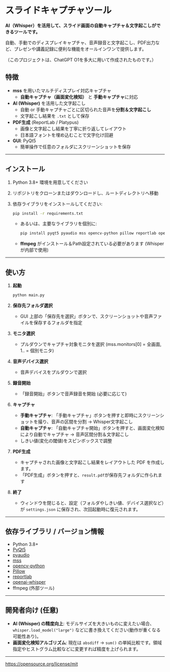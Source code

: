 # スライドキャプチャツール

**AI（Whisper）を活用して、スライド画面の自動キャプチャ＆文字起こしができるツールです。**

自動、手動でのディスプレイキャプチャ、音声録音と文字起こし、PDF出力など、プレゼンや講義記録に便利な機能をオールインワンで提供します。

（このプロジェクトは、ChatGPT O1を多大に用いて作成されたものです。）

## 特徴

- **mss** を用いたマルチディスプレイ対応キャプチャ
    - **自動キャプチャ（画面変化検知）** と **手動キャプチャ**に対応
- **AI (Whisper)** を活用した文字起こし
    - 自動 or 手動キャプチャごとに区切られた音声を**分割＆文字起こし**
    - 文字起こし結果を `.txt` として保存
- **PDF生成** (ReportLab / Platypus)
    - 画像と文字起こし結果を丁寧に折り返してレイアウト
    - 日本語フォントを埋め込むことで文字化け回避
- **GUI**: PyQt5
    - 簡単操作で任意のフォルダにスクリーンショットを保存

---

## インストール

1. Python 3.8+ 環境を用意してください
2. リポジトリをクローンまたはダウンロードし、ルートディレクトリへ移動
3. 依存ライブラリをインストールしてください:
    
    ```bash
    pip install -r requirements.txt
    
    ```
    
    - あるいは、主要なライブラリを個別に:
        
        ```bash
        pip install pyqt5 pyaudio mss opencv-python pillow reportlab openai-whisper
        
        ```
        
    - **ffmpeg** がインストール＆Path設定されている必要があります (Whisperが内部で使用)

---

## 使い方

1. **起動**
    
    ```bash
    python main.py
    
    ```
    
2. **保存先フォルダ選択**
    - GUI 上部の「保存先を選択」ボタンで、スクリーンショットや音声ファイルを保存するフォルダを指定
3. **モニタ選択**
    - プルダウンでキャプチャ対象モニタを選択 (mss.monitors[0] = 全画面, 1.. = 個別モニタ)
4. **音声デバイス選択**
    - 音声デバイスをプルダウンで選択
5. **録音開始**
    - 「録音開始」ボタンで音声録音を開始 (必要に応じて)
6. **キャプチャ**
    - **手動キャプチャ**: 「手動キャプチャ」ボタンを押すと即時にスクリーンショットを撮り、音声の区間を分割 → Whisper文字起こし
    - **自動キャプチャ**: 「自動キャプチャ開始」ボタンを押すと、画面変化検知により自動でキャプチャ → 音声区間分割＆文字起こし
    - しきい値(変化の閾値)をスピンボックスで調整
7. **PDF生成**
    - キャプチャされた画像と文字起こし結果をレイアウトした PDF を作成します。
    - 「PDF生成」ボタンを押すと、`result.pdf`が保存先フォルダに作られます
8. **終了**
    - ウィンドウを閉じると、設定（フォルダやしきい値、デバイス選択など）が `settings.json` に保存され、次回起動時に復元されます。

---


## 依存ライブラリ / バージョン情報

- Python 3.8+
- [PyQt5](https://pypi.org/project/PyQt5/)
- [pyaudio](https://pypi.org/project/PyAudio/)
- [mss](https://pypi.org/project/mss/)
- [opencv-python](https://pypi.org/project/opencv-python/)
- [Pillow](https://pypi.org/project/Pillow/)
- [reportlab](https://pypi.org/project/reportlab/)
- [openai-whisper](https://github.com/openai/whisper)
- ffmpeg (外部ツール)





---

## 開発者向け (任意)

- **AI (Whisper) の精度向上**: モデルサイズを大きいものに変えたい場合、`whisper.load_model("large")` などに書き換えてください(動作が重くなる可能性あり)。
- **画面変化検知アルゴリズム**: 現在は `absdiff` → `sum()` の単純比較です。領域指定やヒストグラム比較などに変更すれば精度を上げられます。


---
https://opensource.org/license/mit